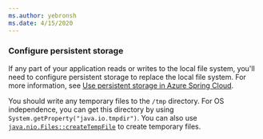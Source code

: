 ```yaml
---
ms.author: yebronsh
ms.date: 4/15/2020
---
```


### Configure persistent storage

If any part of your application reads or writes to the local file system, you'll need to configure persistent storage to replace the local file system. For more information, see [Use persistent storage in Azure Spring Cloud](/azure/spring-cloud/spring-cloud-howto-persistent-storage).

You should write any temporary files to the `/tmp` directory. For OS independence, you can get this directory by using `System.getProperty("java.io.tmpdir")`. You can also use [`java.nio.Files::createTempFile`](https://docs.oracle.com/en/java/javase/11/docs/api/java.base/java/nio/file/Files.html#createTempFile(java.lang.String,java.lang.String,java.nio.file.attribute.FileAttribute...)) to create temporary files.
